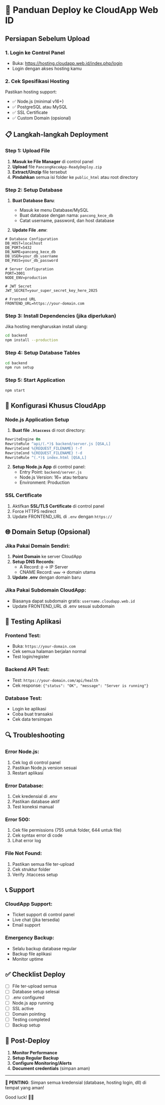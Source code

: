 # 🚀 Panduan Deploy ke CloudApp Web ID

## Persiapan Sebelum Upload

### 1. Login ke Control Panel
- Buka: https://hosting.cloudapp.web.id/index.php/login
- Login dengan akses hosting kamu

### 2. Cek Spesifikasi Hosting
Pastikan hosting support:
- ✅ Node.js (minimal v16+)
- ✅ PostgreSQL atau MySQL
- ✅ SSL Certificate
- ✅ Custom Domain (opsional)

## 📋 Langkah-langkah Deployment

### Step 1: Upload File
1. **Masuk ke File Manager** di control panel
2. **Upload** file `PancongKeceApp-ReadyDeploy.zip`
3. **Extract/Unzip** file tersebut
4. **Pindahkan** semua isi folder ke `public_html` atau root directory

### Step 2: Setup Database
1. **Buat Database Baru**:
   - Masuk ke menu Database/MySQL
   - Buat database dengan nama: `pancong_kece_db`
   - Catat username, password, dan host database

2. **Update File .env**:
```env
# Database Configuration
DB_HOST=localhost
DB_PORT=5432
DB_NAME=pancong_kece_db
DB_USER=your_db_username
DB_PASS=your_db_password

# Server Configuration
PORT=3001
NODE_ENV=production

# JWT Secret
JWT_SECRET=your_super_secret_key_here_2025

# Frontend URL
FRONTEND_URL=https://your-domain.com
```

### Step 3: Install Dependencies (jika diperlukan)
Jika hosting mengharuskan install ulang:
```bash
cd backend
npm install --production
```

### Step 4: Setup Database Tables
```bash
cd backend
npm run setup
```

### Step 5: Start Application
```bash
npm start
```

## 🔧 Konfigurasi Khusus CloudApp

### Node.js Application Setup
1. **Buat file `.htaccess`** di root directory:
```apache
RewriteEngine On
RewriteRule ^api/(.*)$ backend/server.js [QSA,L]
RewriteCond %{REQUEST_FILENAME} !-f
RewriteCond %{REQUEST_FILENAME} !-d
RewriteRule ^(.*)$ index.html [QSA,L]
```

2. **Setup Node.js App** di control panel:
   - Entry Point: `backend/server.js`
   - Node.js Version: 16+ atau terbaru
   - Environment: Production

### SSL Certificate
1. Aktifkan **SSL/TLS Certificate** di control panel
2. Force HTTPS redirect
3. Update FRONTEND_URL di `.env` dengan `https://`

## 🌐 Domain Setup (Opsional)

### Jika Pakai Domain Sendiri:
1. **Point Domain** ke server CloudApp
2. **Setup DNS Records**:
   - A Record: `@` → IP Server
   - CNAME Record: `www` → domain utama
3. **Update .env** dengan domain baru

### Jika Pakai Subdomain CloudApp:
- Biasanya dapat subdomain gratis: `username.cloudapp.web.id`
- Update FRONTEND_URL di .env sesuai subdomain

## 📱 Testing Aplikasi

### Frontend Test:
- Buka: `https://your-domain.com`
- Cek semua halaman berjalan normal
- Test login/register

### Backend API Test:
- Test: `https://your-domain.com/api/health`
- Cek response: `{"status": "OK", "message": "Server is running"}`

### Database Test:
- Login ke aplikasi
- Coba buat transaksi
- Cek data tersimpan

## 🔍 Troubleshooting

### Error Node.js:
1. Cek log di control panel
2. Pastikan Node.js version sesuai
3. Restart aplikasi

### Error Database:
1. Cek kredensial di .env
2. Pastikan database aktif
3. Test koneksi manual

### Error 500:
1. Cek file permissions (755 untuk folder, 644 untuk file)
2. Cek syntax error di code
3. Lihat error log

### File Not Found:
1. Pastikan semua file ter-upload
2. Cek struktur folder
3. Verify .htaccess setup

## 📞 Support

### CloudApp Support:
- Ticket support di control panel
- Live chat (jika tersedia)
- Email support

### Emergency Backup:
- Selalu backup database regular
- Backup file aplikasi
- Monitor uptime

## ✅ Checklist Deploy

- [ ] File ter-upload semua
- [ ] Database setup selesai  
- [ ] .env configured
- [ ] Node.js app running
- [ ] SSL active
- [ ] Domain pointing
- [ ] Testing completed
- [ ] Backup setup

## 🎯 Post-Deploy

1. **Monitor Performance**
2. **Setup Regular Backup**
3. **Configure Monitoring/Alerts**
4. **Document credentials** (simpan aman)

---

**🔐 PENTING**: Simpan semua kredensial (database, hosting login, dll) di tempat yang aman!

Good luck! 🚀✨
